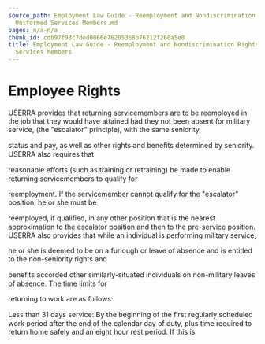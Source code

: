 ```yaml
---
source_path: Employment Law Guide - Reemployment and Nondiscrimination Rights for
  Uniformed Services Members.md
pages: n/a-n/a
chunk_id: cdb97f93c7ded0066e76205368b76212f260a5e0
title: Employment Law Guide - Reemployment and Nondiscrimination Rights for Uniformed
  Services Members
---
```

# Employee Rights

USERRA provides that returning servicemembers are to be reemployed in the job that they would have attained had they not been absent for military service, (the "escalator" principle), with the same seniority,

status and pay, as well as other rights and beneﬁts determined by seniority. USERRA also requires that

reasonable eﬀorts (such as training or retraining) be made to enable returning servicemembers to qualify for

reemployment. If the servicemember cannot qualify for the "escalator" position, he or she must be

reemployed, if qualiﬁed, in any other position that is the nearest approximation to the escalator position and then to the pre-service position. USERRA also provides that while an individual is performing military service,

he or she is deemed to be on a furlough or leave of absence and is entitled to the non-seniority rights and

beneﬁts accorded other similarly-situated individuals on non-military leaves of absence. The time limits for

returning to work are as follows:

Less than 31 days service: By the beginning of the ﬁrst regularly scheduled work period after the end of the calendar day of duty, plus time required to return home safely and an eight hour rest period. If this is
